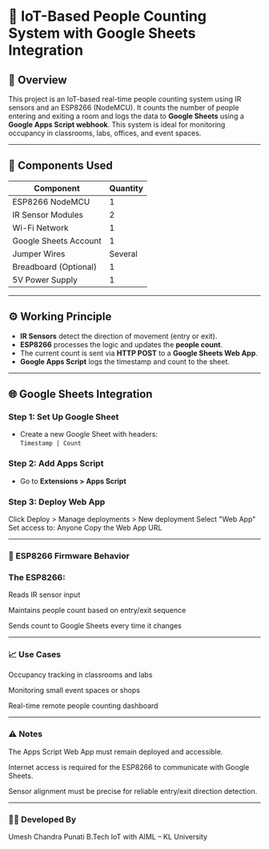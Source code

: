 
# 👥 IoT-Based People Counting System with Google Sheets Integration

## 📘 Overview

This project is an IoT-based real-time people counting system using IR sensors and an ESP8266 (NodeMCU). It counts the number of people entering and exiting a room and logs the data to **Google Sheets** using a **Google Apps Script webhook**. This system is ideal for monitoring occupancy in classrooms, labs, offices, and event spaces.

---

## 🔧 Components Used

| Component               | Quantity |
|------------------------|----------|
| ESP8266 NodeMCU        | 1        |
| IR Sensor Modules      | 2        |
| Wi-Fi Network          | 1        |
| Google Sheets Account  | 1        |
| Jumper Wires           | Several  |
| Breadboard (Optional)  | 1        |
| 5V Power Supply        | 1        |

---

## ⚙️ Working Principle

- **IR Sensors** detect the direction of movement (entry or exit).
- **ESP8266** processes the logic and updates the **people count**.
- The current count is sent via **HTTP POST** to a **Google Sheets Web App**.
- **Google Apps Script** logs the timestamp and count to the sheet.

---

## 🌐 Google Sheets Integration

### Step 1: Set Up Google Sheet
- Create a new Google Sheet with headers:  
  `Timestamp | Count`

### Step 2: Add Apps Script
- Go to **Extensions > Apps Script**

### Step 3: Deploy Web App
Click Deploy > Manage deployments > New deployment
Select "Web App"
Set access to: Anyone
Copy the Web App URL

---
### 📲 ESP8266 Firmware Behavior
### The ESP8266:

Reads IR sensor input

Maintains people count based on entry/exit sequence

Sends count to Google Sheets every time it changes

---
### 📈 Use Cases
Occupancy tracking in classrooms and labs

Monitoring small event spaces or shops

Real-time remote people counting dashboard

---
### ⚠️ Notes
The Apps Script Web App must remain deployed and accessible.

Internet access is required for the ESP8266 to communicate with Google Sheets.

Sensor alignment must be precise for reliable entry/exit direction detection.

---
### 👨‍💻 Developed By
Umesh Chandra Punati
B.Tech IoT with AIML – KL University

